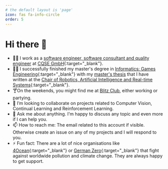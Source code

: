 ```yaml
---
# the default layout is 'page'
icon: fas fa-info-circle
order: 5
---
```



# Hi there 👋

- 👨‍💻 I work as a [software engineer, software consultant and quality engineer](https://www.cqse.eu/de/company/team/marcel-bruckner/) at [CQSE GmbH](https://cqse.eu){:target="\_blank"}.
- 👨‍🎓 I successfully finished my master's degree in [Informatics: Games Engineering](https://www.tum.de/en/studies/degree-programs/detail/informatics-games-engineering-master-of-science-msc){:target="\_blank"} with my [master's thesis](https://docs.google.com/viewer?url=https://raw.githubusercontent.com/Brucknem/CDN/main/master-thesis.pdf) that I have written at the [Chair of Robotics, Artificial Intelligence and Real-time Systems](https://www.in.tum.de/en/i06/home/){:target="\_blank"}.
- 🍸On the weekends, you might find me at [Blitz Club](https://www.blitz.club/), either working or partying.
- 👯 I’m looking to collaborate on projects related to Computer Vision, Continual Learning and Reinforcement Learning.
- 💬 Ask me about anything. I'm happy to discuss any topic and even more if I can help you.
- 📫 How to reach me: The email related to this account if visible. Otherwise create an issue on any of my projects and I will respond to you.
- ⚡ Fun fact: There are a lot of nice organisations like [4Ocean](https://www.4ocean.com/){:target="\_blank"} or [German Zero](https://www.germanzero.de){:target="\_blank"} that fight against worldwide pollution and climate change. They are always happy to get support.
